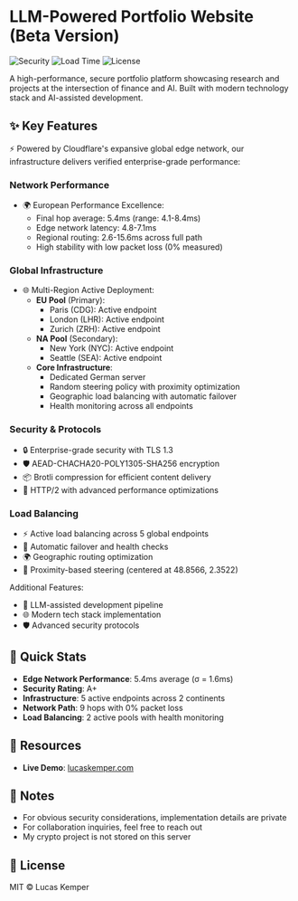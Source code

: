 # LLM-Powered Portfolio Website (Beta Version)

![Security](https://img.shields.io/badge/Security-A+-darkgreen) ![Load Time](https://img.shields.io/badge/Load%20Time-<10ms-brightgreen) ![License](https://img.shields.io/badge/License-MIT-blue)

A high-performance, secure portfolio platform showcasing research and projects at the intersection of finance and AI. Built with modern technology stack and AI-assisted development.

## ✨ Key Features

⚡ Powered by Cloudflare's expansive global edge network, our infrastructure delivers verified enterprise-grade performance:

### Network Performance
- 🌍 European Performance Excellence:
  - Final hop average: 5.4ms (range: 4.1-8.4ms)
  - Edge network latency: 4.8-7.1ms
  - Regional routing: 2.6-15.6ms across full path
  - High stability with low packet loss (0% measured)

### Global Infrastructure
- 🌐 Multi-Region Active Deployment:
  - **EU Pool** (Primary):
    - Paris (CDG): Active endpoint
    - London (LHR): Active endpoint
    - Zurich (ZRH): Active endpoint
  - **NA Pool** (Secondary):
    - New York (NYC): Active endpoint
    - Seattle (SEA): Active endpoint
  - **Core Infrastructure**:
    - Dedicated German server
    - Random steering policy with proximity optimization
    - Geographic load balancing with automatic failover
    - Health monitoring across all endpoints

### Security & Protocols
- 🔒 Enterprise-grade security with TLS 1.3
- 🛡️ AEAD-CHACHA20-POLY1305-SHA256 encryption
- 📦 Brotli compression for efficient content delivery
- 🚀 HTTP/2 with advanced performance optimizations

### Load Balancing
- ⚡ Active load balancing across 5 global endpoints
- 🔄 Automatic failover and health checks
- 🌍 Geographic routing optimization
- 📍 Proximity-based steering (centered at 48.8566, 2.3522)

Additional Features:
- 🤖 LLM-assisted development pipeline
- 🌐 Modern tech stack implementation
- 🛡️ Advanced security protocols 

## 🚀 Quick Stats
- **Edge Network Performance**: 5.4ms average (σ = 1.6ms)
- **Security Rating**: A+
- **Infrastructure**: 5 active endpoints across 2 continents
- **Network Path**: 9 hops with 0% packet loss
- **Load Balancing**: 2 active pools with health monitoring

## 🔗 Resources
- **Live Demo**: [lucaskemper.com](https://lucaskemper.com)

## 📝 Notes
- For obvious security considerations, implementation details are private
- For collaboration inquiries, feel free to reach out
- My crypto project is not stored on this server

## 📜 License
MIT © Lucas Kemper
